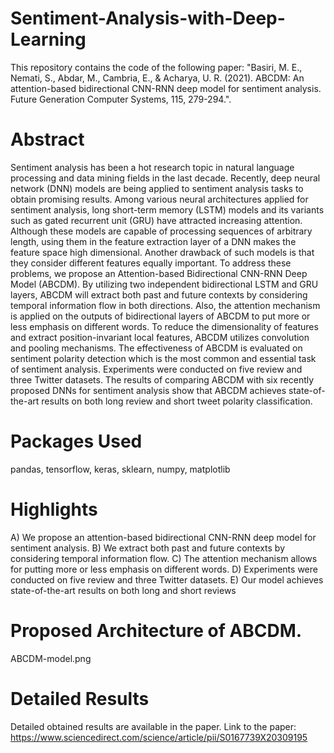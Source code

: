 # Sentiment-Analysis-with-Deep-Learning 
This repository contains the code of the following paper: "Basiri, M. E., Nemati, S., Abdar, M., Cambria, E., &amp; Acharya, U. R. (2021). ABCDM: An attention-based bidirectional CNN-RNN deep model for sentiment analysis. Future Generation Computer Systems, 115, 279-294.".

# Abstract 
Sentiment analysis has been a hot research topic in natural language processing and data mining fields in the last decade. Recently, deep neural network (DNN) models are being applied to sentiment analysis tasks to obtain promising results. Among various neural architectures applied for sentiment analysis, long short-term memory (LSTM) models and its variants such as gated recurrent unit (GRU) have attracted increasing attention. Although these models are capable of processing sequences of arbitrary length, using them in the feature extraction layer of a DNN makes the feature space high dimensional. Another drawback of such models is that they consider different features equally important. To address these problems, we propose an Attention-based Bidirectional CNN-RNN Deep Model (ABCDM). By utilizing two independent bidirectional LSTM and GRU layers, ABCDM will extract both past and future contexts by considering temporal information flow in both directions. Also, the attention mechanism is applied on the outputs of bidirectional layers of ABCDM to put more or less emphasis on different words. To reduce the dimensionality of features and extract position-invariant local features, ABCDM utilizes convolution and pooling mechanisms. The effectiveness of ABCDM is evaluated on sentiment polarity detection which is the most common and essential task of sentiment analysis. Experiments were conducted on five review and three Twitter datasets. The results of comparing ABCDM with six recently proposed DNNs for sentiment analysis show that ABCDM achieves state-of-the-art results on both long review and short tweet polarity classification.

# Packages Used
pandas, tensorflow, keras, sklearn, numpy, matplotlib

# Highlights
A) We propose an attention-based bidirectional CNN-RNN deep model for sentiment analysis. 
B) We extract both past and future contexts by considering temporal information flow.
C) The attention mechanism allows for putting more or less emphasis on different words.
D) Experiments were conducted on five review and three Twitter datasets.
E) Our model achieves state-of-the-art results on both long and short reviews

# Proposed Architecture of ABCDM.

ABCDM-model.png

# Detailed Results
Detailed obtained results are available in the paper. Link to the paper: https://www.sciencedirect.com/science/article/pii/S0167739X20309195
